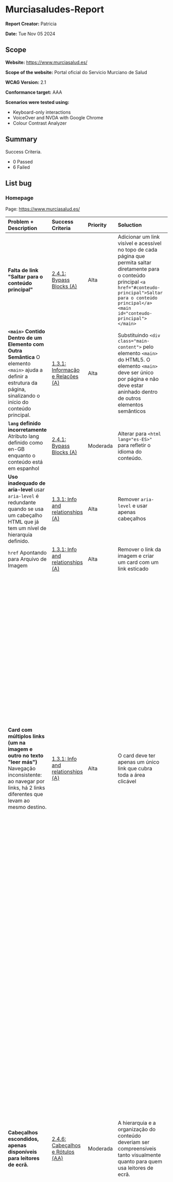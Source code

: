 # Murciasaludes-Report

**Report Creator:** Patricia

**Date:** Tue Nov 05 2024

## Scope

**Website:** https://www.murciasalud.es/

**Scope of the website:** Portal oficial do Servicio Murciano de Salud

**WCAG Version:** 2.1

**Conformance target:** AAA

**Scenarios were tested using:**
- Keyboard-only interactions
- VoiceOver and NVDA with Google Chrome
- Colour Contrast Analyzer

## Summary

Success Criteria.
- 0 Passed
- 6 Failed

## List bug  

### Homepage
Page: https://www.murciasalud.es/


| Problem + Description | Success Criteria | Priority | Soluction | Observation |
| :---         | :---           | :---          | :---         | :---         | 
| **Falta de link "Saltar para o conteúdo principal"**  | [2.4.1: Bypass Blocks (A)](https://www.w3.org/WAI/WCAG21/Understanding/bypass-blocks) | Alta | Adicionar um link visível e acessível no topo de cada página que permita saltar diretamente para o conteúdo principal `<a href="#conteudo-principal">Saltar para o conteúdo principal</a><main id="conteudo-principal"></main>`| |
| **`<main>` Contido Dentro de um Elemento com Outra Semântica** O elemento `<main>` ajuda a definir a estrutura da página, sinalizando o início do conteúdo principal. | [ 1.3.1: Informação e Relações (A)](https://www.w3.org/WAI/WCAG21/Understanding/info-and-relationships.html) | Alta | Substituindo `<div class="main-content">` pelo elemento `<main>` do HTML5. O elemento `<main>` deve ser único por página e não deve estar aninhado dentro de outros elementos semânticos | |
| **`lang` definido incorretamente** Atributo lang definido como en-GB enquanto o conteúdo está em espanhol | [2.4.1: Bypass Blocks (A)](https://www.w3.org/WAI/WCAG21/Understanding/bypass-blocks) | Moderada | Alterar para `<html lang="es-ES>"` para refletir o idioma do conteúdo. | |
| **Uso inadequado de aria-level** usar `aria-level` é redundante quando se usa um cabeçalho HTML que já tem um nível de hierarquia definido.| [1.3.1: Info and relationships (A)](https://www.w3.org/WAI/WCAG21/Understanding/info-and-relationships.html) | Alta | Remover `aria-level` e usar apenas cabeçalhos | |
| `href` Apontando para Arquivo de Imagem    | [1.3.1: Info and relationships (A)](https://www.w3.org/WAI/WCAG21/Understanding/info-and-relationships.html) | Alta  | Remover o link da imagem e criar um card com um link esticado | |
| **Card com múltiplos links (um na imagem e outro no texto "leer más")** Navegação inconsistente: ao navegar por links, há 2 links diferentes que levam ao mesmo destino. | [1.3.1: Info and relationships (A)](https://www.w3.org/WAI/WCAG21/Understanding/info-and-relationships.html) | Alta | O card deve ter apenas um único link que cubra toda a área clicável | <img width="1209" alt="Captura de ecrã 2024-11-05, às 23 33 27" src="https://github.com/user-attachments/assets/a3049fff-9a98-4c05-b6f1-a13cf5cc528d"> |
| **Cabeçalhos escondidos, apenas disponíveis para leitores de ecrã.**  | [2.4.6: Cabeçalhos e Rótulos (AA)](https://www.w3.org/WAI/WCAG21/Understanding/headings-and-labels.html) | Moderada | A hierarquia e a organização do conteúdo deveriam ser compreensíveis tanto visualmente quanto para quem usa leitores de ecrã. | <img width="1143" alt="Captura de ecrã 2024-11-05, às 23 32 51" src="https://github.com/user-attachments/assets/c5f91290-1608-4b68-850c-1e6916a4ed9c"> |



## Report Contacto
Page: https://www.murciasalud.es/en/web/cuidar-y-paliar/contacto
